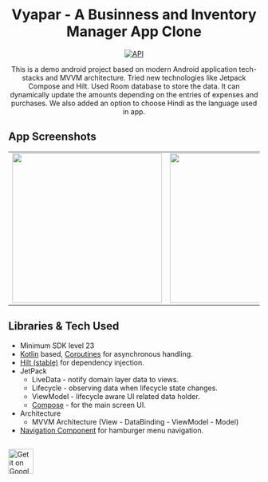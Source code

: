 <h1 align="center">Vyapar - A Businness and Inventory Manager App Clone</h1>

<p align="center">
  <a href="https://android-arsenal.com/api?level=21"><img alt="API" src="https://img.shields.io/badge/API-21%2B-brightgreen.svg?style=flat"/></a>
</p>

<p align="center">  
This is a demo android project based on modern Android application tech-stacks and MVVM architecture. Tried new technologies like Jetpack Compose and Hilt. Used Room database to store the data. It can dynamically update the amounts depending on the entries of expenses and purchases. We also added an option to choose Hindi as the language used in app.
</p>

## App Screenshots

<table>
  <tr>
    <td><img src="https://user-images.githubusercontent.com/44438444/111024224-77867180-8403-11eb-846b-4e62a6e78736.png" width="300"/></td>
    <td><img src="https://user-images.githubusercontent.com/44438444/111024236-8f5df580-8403-11eb-88fe-c910114f038c.png" width="300"/></td>
    <td><img src="https://user-images.githubusercontent.com/44438444/111024245-9c7ae480-8403-11eb-98e2-e2b7633a55d1.png" width="300"/></td>
  </tr>
 </table>

## Libraries & Tech Used
- Minimum SDK level 23
- [Kotlin](https://kotlinlang.org/) based, [Coroutines](https://github.com/Kotlin/kotlinx.coroutines) for asynchronous handling.
- [Hilt (stable)](https://developer.android.com/training/dependency-injection/hilt-android) for dependency injection.
- JetPack
  - LiveData - notify domain layer data to views.
  - Lifecycle - observing data when lifecycle state changes.
  - ViewModel - lifecycle aware UI related data holder.
  - [Compose](https://developer.android.com/jetpack/compose/setup#groovy) - for the main screen UI.
- Architecture
  - MVVM Architecture (View - DataBinding - ViewModel - Model) 
- [Navigation Component](https://developer.android.com/jetpack/androidx/releases/navigation) for hamburger menu navigation.

##
<a href="https://play.google.com/store/apps/details?id=com.nero.vyapar" rel="nofollow"><img src="https://camo.githubusercontent.com/5b9aefbc44e3686d4de9ed02561623d1f3ddd7f2639f8c38871f618738003e27/68747470733a2f2f73696d706c656d6f62696c65746f6f6c732e636f6d2f6173736574732f696d616765732f676f6f676c652d706c61792e706e67" alt="Get it on Google Play" height="50"/></a>

